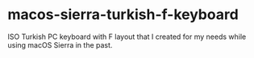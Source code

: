 # macos-sierra-turkish-f-keyboard
 ISO Turkish PC keyboard with F layout that I created for my needs while using macOS Sierra in the past.
